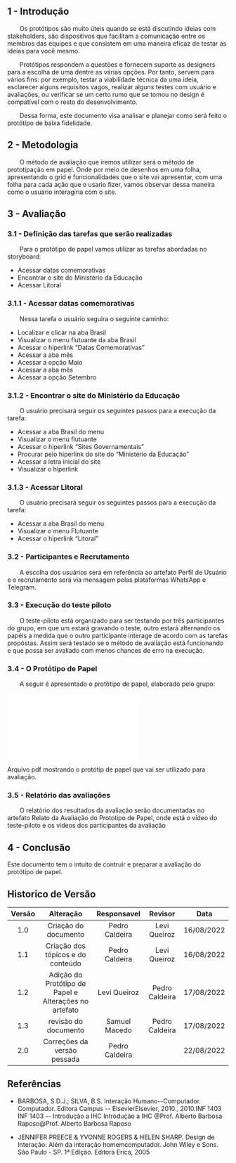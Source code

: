 ## 1 - Introdução 

&emsp;&emsp;Os protótipos são muito úteis quando se está discutindo ideias com stakeholders, são dispositivos que facilitam a comunicação entre os membros das equipes e que consistem em uma maneira eficaz de testar as ideias para você mesmo.  

&emsp;&emsp;Protótipos respondem a questões e fornecem suporte as designers para a escolha de uma dentre as várias opções. Por tanto, servem para vários fins: por exemplo, testar a viabilidade técnica da uma ideia, esclarecer alguns requisitos vagos, realizar alguns testes com usuário e avaliações, ou verificar se um certo rumo que se tomou no design é compatível com o resto do desenvolvimento.  

&emsp;&emsp;Dessa forma, este documento visa analisar e planejar como será feito o protótipo de baixa fidelidade.  

## 2 - Metodologia

&emsp;&emsp;O método de avaliação que iremos utilizar será o método de prototipação em papel. Onde por meio de desenhos em uma folha, apresentando o grid e funcionalidades que o site vai apresentar, com uma folha para cada ação que o usario fizer, vamos observar dessa maneira como o usuário interagiria com o site.

## 3 - Avaliação  

### 3.1 - Definição das tarefas que serão realizadas  

&emsp;&emsp;Para o protótipo de papel vamos utilizar as tarefas abordadas no storyboard:  

- Acessar datas comemorativas 
- Encontrar o site do Ministério da Educação 
- Acessar Litoral  


### 3.1.1 - Acessar datas comemorativas  

&emsp;&emsp;Nessa tarefa o usuário seguira o seguinte caminho:  

- Localizar e clicar na aba Brasil 
- Visualizar o menu flutuante da aba Brasil 
- Acessar o hiperlink “Datas Comemorativas”
- Acessar a aba mẽs
- Acessar a opção Maio
- Acessar a aba mês
- Acessar a opção Setembro

### 3.1.2 - Encontrar o site do Ministério da Educação  

&emsp;&emsp;O usuário precisará seguir os seguintes passos para a execução da tarefa:  

- Acessar a aba Brasil do menu
- Visualizar o menu flutuante 
- Acessar o hiperlink “Sites Governamentais”
- Procurar pelo hiperlink do site do “Ministério da Educação”
- Acessar a letra inicial do site
- Visualizar o hiperlink  


### 3.1.3 - Acessar Litoral  

&emsp;&emsp;O usuário precisará seguir os seguintes passos para a execução da tarefa:  

- Acessar a aba Brasil do menu
- Visualizar o menu Flutuante 
- Acessar o hiperlink “Litoral”  

### 3.2 - Participantes e Recrutamento  

&emsp;&emsp;A escolha dos usuários será em referência ao artefato Perfil de Usuário e o recrutamento será via mensagem pelas plataformas WhatsApp e Telegram.

### 3.3 - Execução do teste piloto  

&emsp;&emsp;O teste-piloto está organizado para ser testando por três participantes do grupo, em que um estará gravando o teste, outro estará alternando os papéis a medida que o outro participante interage de acordo com as tarefas propóstas. Assim será testado se o método de avaliação está funcionando e que possa ser avaliado com menos chances de erro na execução.

### 3.4 - O Protótipo de Papel  

&emsp;&emsp;A seguir é apresentado o protótipo de papel, elaborado pelo grupo:

<object data="../../assets/prototipo_papel/proto_papel_BC.pdf" type="application/pdf" width="700" height="700">
    <embed src="../../assets/prototipo_papel/proto_papel_BC.pdf">
        <p>Arquivo pdf mostrando o protótip de papel que vai ser utilizado para avaliação</a>.</p>
    </embed>
</object>  

### 3.5 - Relatório das avaliações

&emsp;&emsp;O relatório dos resultados da avaliação serão documentadas no artefato Relato da Avaliação do Prototipo de Papel, onde está o vídeo do teste-piloto e os vídeos dos participantes da avaliação  

## 4 - Conclusão

Este documento tem o intuito de contruir e preparar a avaliação do protótipo de papel.

## Historico de Versão 

|    Versão    | Alteração| Responsavel        | Revisor     | Data
| :--------: | :----: | :------------------: | :-------------: |:----:|
| 1.0| Criação do documento | Pedro Caldeira | Levi Queiroz | 16/08/2022 |
| 1.1| Criação dos tópicos e do conteúdo | Pedro Caldeira | Levi Queiroz | 16/08/2022 |
| 1.2| Adição do Protótipo de Papel e Alterações no artefato | Levi Queiroz | Pedro Caldeira | 17/08/2022 |
| 1.3| revisão do documento | Samuel Macedo | Pedro Caldeira | 17/08/2022 |
| 2.0| Correções da versão pessada | Pedro Caldeira | | 22/08/2022

## Referências  

- BARBOSA, S.D.J.; SILVA, B.S. Interação Humano--Computador. Computador. Editora Campus -- ElsevierElsevier, 2010., 2010.INF 1403 INF 1403 -- Introdução a IHC Introdução a IHC @Prof. Alberto Barbosa Raposo@Prof. Alberto Barbosa Raposo

- JENNIFER PREECE & YVONNE ROGERS & HELEN SHARP. Design de Interação: Além da interação homemcomputador. John Wiley e Sons. São Paulo - SP. 1ª Edição. Editora Erica, 2005

